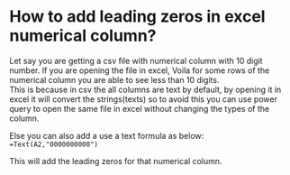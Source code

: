 # How to add leading zeros in excel numerical column?

Let say you are getting a csv file with numerical column with 10 digit number. If you are opening the file in excel, Voila for some rows of the numerical column you are able to see less than 10 digits. <br>
This is because in csv the all columns are text by default, by opening it in excel it will convert the strings(texts) so to avoid this you can use power query to open the same file in excel without changing the types of the column.

Else you can also add a use a text formula as below: <br>
```=Text(A2,"0000000000")```

This will add the leading zeros for that numerical column.
